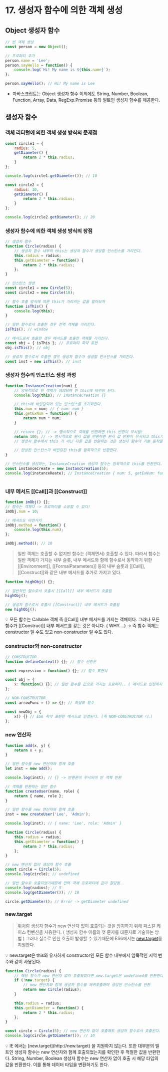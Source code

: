 # 17. 생성자 함수에 의한 객체 생성

## Object 생성자 함수

```jsx
// 빈 객체 생성
const person = new Object();

// 프로퍼티 추가
person.name = 'Lee';
person.sayHello = function() {
	console.log(`Hi! My name is ${this.name}`);
};

person.sayHello(); // Hi! My name is Lee
```

- 자바스크립트는 Object 생성자 함수 이외에도 String, Number, Boolean, Function, Array, Data, RegExp.Promise 등의 빌트인 생성자 함수를 제공한다.

## 생성자 함수

### 객체 리터럴에 의한 객체 생성 방식의 문제점

```jsx
const circle1 = {
	radius: 5,
	getDiameter() {
		return 2 * this.radius;
	}
};

console.log(circle1.getDiameter()); // 10

const circle2 = {
	radius: 10,
	getDiameter() {
		return 2 * this.radius;
	}
};

console.log(circle2.getDiameter(); // 20
```

### 생성자 함수에 의한 객체 생성 방식의 장점

```jsx
// 생성자 함수
function Circle(radius) {
	// 생성자 함수 내부의 this는 생성자 함수가 생성할 인스턴스를 가리킨다.
	this.radius = radius;
	this.getDiameter = function() {
		return 2 * this.radius;
	};
}

// 인스턴스 생성
const circle1 = new Circle(5);
const circle2 = new Circle(10);
```

```jsx
// 함수 호출 방식에 따른 this가 가리키는 값을 알아보자
function isThis() {
	console.log(this);
}

// 일반 함수로서 호출한 경우 전역 객체를 가리킨다.
isThis(); // window

// 메서드로서 호출한 경우 메서드를 호출한 객체를 가리킨다.
const obj = { isThis }; // 프로퍼티 축약 표현
obj.isThis(); // obj

// 생성자 함수로서 호출한 경우 생성자 함수가 생성할 인스턴스를 가리킨다.
const inst = new isThis(); // inst

```

### 생성자 함수의 인스턴스 생성 과정

```jsx
function InstanceCreation(num) {
	// 암묵적으로 빈 객체가 생성되며 빈 this에 바인딩 된다.
	console.log(this); // InstanceCreation {}

	// this에 바인딩되어 있는 인스턴스를 초기화한다.
	this.num = num; // { num: num }
	this.getExNum = function() {
		return num * num;
	}

	// return {}; // -> 명시적으로 객체를 반환하면 this 반환이 무시됨!
	return 100; // -> 명시적으로 원시 값을 반환하면 원시 값 반환이 무시되고 this가 반환됨!
	// 생성자 함수에서 this 가 아닌 다른 값을 반환하는 것은 생성자 함수의 기본 동작을 훼손하니, 생성자 함수 내부에서는 return 문을 사용하지 않는 편이 좋을듯 하다.

	// 완성된 인스턴스가 바인딩된 this를 암묵적으로 반환한다.
}

// 인스턴스를 생성하는, InstanceCreation 생성자 함수는 암묵적으로 this를 반환한다.
const instanceCreate = new InstancCreation(5);
console.log(instanceReate); // InstanceCreation { num: 5, getExNum: function() {}}
```

```jsx

```

### 내부 메서드 [[Call]]과 [[Construct]]

```jsx
function imObj() {};
// 함수는 객체다 -> 프로퍼티를 소유할 수 있다!
imObj.num = 10;

// 메서드도 마찬가지
imObj.method = function() {
	console.log(this.num);
};

imObj.method(); // 10
```

> 일반 객체는 호출할 수 없지만 함수는 (객체면서) 호출할 수 있다.
따라서 함수는 일반 객체가 가지는 내부 슬롯, 내부 메서드와 함께 함수로서 동작하기 위한 [[Environment]], [[FormalParameters]] 등의 내부 슬롯과
[[Call]], [[Construct]]와 같은 내부 메서드를 추가로 가지고 있다.
> 

```jsx
function highObj() {};

// 일반적인 함수로서 호출시 [[Call]] 내부 메서드가 호출됨
highObj();

// 생성자 함수로서 호출시 [[Construct]] 내부 메서드가 호출됨
new highObj();
```

<aside>
💡 모든 함수는 Callable 객체 즉 [[Call]] 내부 메서드를 가지는 객체이다.
그러나 모든 함수가 [[Construct]] 내부 메서드를 갖는 것은 아니다. ( WHY….)
→ 즉 함수 객체는 constructor 일 수도 있고 non-constructor 일 수도 있다.

</aside>

### constructor와 non-constructor

```jsx
// CONSTRUCTOR
function defineContext() {}; // 함수 선언문

const expression = function() {}; // 함수 표현식

const obj = {
	x: function() {}; // 일반 함수를 값으로 가지는 프로퍼티.. ( 메서드로 인정하지 않는다. )
};

// NON-CONSTRUCTOR
const arrowFunc = () => {}; // 화살표 함수

const newObj = {
	x() {} // ES6 축약 표현만 메서드로 인정된다. (즉 NON-CONSTRUCTOR 다.)
};
```

### new 연산자

```jsx
function add(x, y) {
	return x + y;
}

// 일반 함수를 new 연산자와 함께 호출
let inst = new add();

console.log(inst); // {} -> 반환문이 무시되어 빈 객체 반환

// 객체를 반환하는 일반 함수
function createUser(name, role) {
	return { name, role };
}

// 일반 함수를 new 연산자와 함께 호출
inst = new createUser('Lee', 'Admin');

console.log(inst); // { name: 'Lee', role: 'Admin' }

```

```jsx
function Circle(radius) {
	this.radius = radius;
	this.getDiameter = function() {
		return 2 * this.radius;
	};
}

// new 연산자 없이 생성자 함수 호출
const circle = Circle(5);
console.log(circle); // undefined

// 일반 함수로 호출되었기때문에 전역 객체 프로퍼티에 값이 할당됨..
console.log(radius); // 5
console.log(getDiameter()); // 10

circle.getDiameter(); // Error -> getDiameter undefined
```

### new.target

> 위처럼 생성자 함수가 new 연산자 없이 호출되는 것을 방지하기 위해 파스칼 케이스 컨벤션을 사용한다.
( 생성자 함수 이름의 첫 문자를 대문자로 기술하는 방법 )
그러나 실수로 인한 호출이 발생할 수 있기때문에 ES6에서는 [new.target](http://new.target)을 지원한다.
> 

<aside>
💡 new.target은 this와 유사하게 constructor인 모든 함수 내부에서 암묵적인 지역 변수와 같이 사용된다.

</aside>

```jsx
function Circle(radius) {
	// 해당 함수가 new 연산자 없이 호출되었다면 new.target은 undefined를 반환한다.
	if (!new.target) {
		// new 연산자와 함께 생성자 함수를 재귀호출하여 생성된 인스턴스를 반환
		return new Circle(radius);
	}

	this.radius = radius;
	this.getDiameter = function() {
		return 2 * this.radius;
	};
}

const circle = Circle(5); // new 연산자 없이 호출해도 생성자 함수로서 호출된다.
console.log(circle.getDiameter()); // 10
```

<aside>
💡 IE 에서는 [new.target](http://new.target) 을 지원하지 않는다.
또한 대부분의 빌트인 생성자 함수는 new 연산자와 함께 호출되었는지를 확인한 후 적절한 값을 반환한다.
String, Number, Boolean 생성자 함수는 new 연산자 없이 호출 시 해당 타입의 값을 반환한다. 이를 통해 데이터 타입을 변환하기도 한다.

</aside>